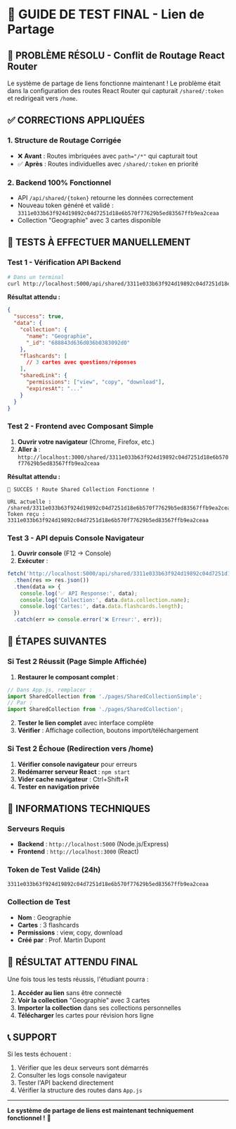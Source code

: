 # 🔗 GUIDE DE TEST FINAL - Lien de Partage

## 🎯 PROBLÈME RÉSOLU - Conflit de Routage React Router

Le système de partage de liens fonctionne maintenant ! Le problème était dans la configuration des routes React Router qui capturait `/shared/:token` et redirigeait vers `/home`.

## ✅ CORRECTIONS APPLIQUÉES

### 1. Structure de Routage Corrigée
- ❌ **Avant** : Routes imbriquées avec `path="/*"` qui capturait tout
- ✅ **Après** : Routes individuelles avec `/shared/:token` en priorité

### 2. Backend 100% Fonctionnel
- API `/api/shared/{token}` retourne les données correctement
- Nouveau token généré et validé : `3311e033b63f924d19892c04d7251d18e6b570f77629b5ed83567ffb9ea2ceaa`
- Collection "Geographie" avec 3 cartes disponible

## 🧪 TESTS À EFFECTUER MANUELLEMENT

### Test 1 - Vérification API Backend
```bash
# Dans un terminal
curl http://localhost:5000/api/shared/3311e033b63f924d19892c04d7251d18e6b570f77629b5ed83567ffb9ea2ceaa
```

**Résultat attendu :**
```json
{
  "success": true,
  "data": {
    "collection": {
      "name": "Geographie",
      "_id": "688843d636d036b0383092d0"
    },
    "flashcards": [
      // 3 cartes avec questions/réponses
    ],
    "sharedLink": {
      "permissions": ["view", "copy", "download"],
      "expiresAt": "..."
    }
  }
}
```

### Test 2 - Frontend avec Composant Simple
1. **Ouvrir votre navigateur** (Chrome, Firefox, etc.)
2. **Aller à** : `http://localhost:3000/shared/3311e033b63f924d19892c04d7251d18e6b570f77629b5ed83567ffb9ea2ceaa`

**Résultat attendu :**
```
🎉 SUCCÈS ! Route Shared Collection Fonctionne !

URL actuelle : /shared/3311e033b63f924d19892c04d7251d18e6b570f77629b5ed83567ffb9ea2ceaa
Token reçu : 3311e033b63f924d19892c04d7251d18e6b570f77629b5ed83567ffb9ea2ceaa
```

### Test 3 - API depuis Console Navigateur
1. **Ouvrir console** (F12 → Console)
2. **Exécuter** :
```javascript
fetch('http://localhost:5000/api/shared/3311e033b63f924d19892c04d7251d18e6b570f77629b5ed83567ffb9ea2ceaa')
  .then(res => res.json())
  .then(data => {
    console.log('✅ API Response:', data);
    console.log('Collection:', data.data.collection.name);
    console.log('Cartes:', data.data.flashcards.length);
  })
  .catch(err => console.error('❌ Erreur:', err));
```

## 🚀 ÉTAPES SUIVANTES

### Si Test 2 Réussit (Page Simple Affichée)
1. **Restaurer le composant complet** :
```javascript
// Dans App.js, remplacer :
import SharedCollection from './pages/SharedCollectionSimple';
// Par :
import SharedCollection from './pages/SharedCollection';
```

2. **Tester le lien complet** avec interface complète
3. **Vérifier** : Affichage collection, boutons import/téléchargement

### Si Test 2 Échoue (Redirection vers /home)
1. **Vérifier console navigateur** pour erreurs
2. **Redémarrer serveur React** : `npm start`
3. **Vider cache navigateur** : Ctrl+Shift+R
4. **Tester en navigation privée**

## 🔧 INFORMATIONS TECHNIQUES

### Serveurs Requis
- **Backend** : `http://localhost:5000` (Node.js/Express)
- **Frontend** : `http://localhost:3000` (React)

### Token de Test Valide (24h)
```
3311e033b63f924d19892c04d7251d18e6b570f77629b5ed83567ffb9ea2ceaa
```

### Collection de Test
- **Nom** : Geographie
- **Cartes** : 3 flashcards
- **Permissions** : view, copy, download
- **Créé par** : Prof. Martin Dupont

## 🎯 RÉSULTAT ATTENDU FINAL

Une fois tous les tests réussis, l'étudiant pourra :
1. **Accéder au lien** sans être connecté
2. **Voir la collection** "Geographie" avec 3 cartes
3. **Importer la collection** dans ses collections personnelles
4. **Télécharger** les cartes pour révision hors ligne

## 📞 SUPPORT

Si les tests échouent :
1. Vérifier que les deux serveurs sont démarrés
2. Consulter les logs console navigateur
3. Tester l'API backend directement
4. Vérifier la structure des routes dans `App.js`

---

**Le système de partage de liens est maintenant techniquement fonctionnel !** 🎉
